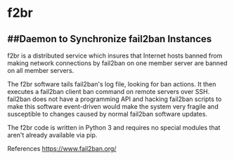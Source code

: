 # f2br
##Daemon to Synchronize fail2ban Instances
----

f2br is a distributed service which insures that Internet hosts banned from making network connections by fail2ban on one member server are banned on all member servers.

The f2br software tails fail2ban's log file, looking for ban actions. It then executes a fail2ban client ban command on remote servers over SSH. fail2ban does not have a programming API and hacking fail2ban scripts to make this software event-driven would make the system very fragile and susceptible to changes caused by normal fail2ban software updates.

The f2br code is written in Python 3 and requires no special modules that aren't already available via pip.



References
https://www.fail2ban.org/

